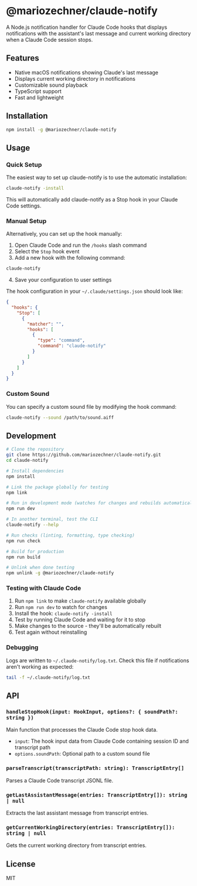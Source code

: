 # @mariozechner/claude-notify

A Node.js notification handler for Claude Code hooks that displays notifications with the assistant's last message and current working directory when a Claude Code session stops.

## Features

- Native macOS notifications showing Claude's last message
- Displays current working directory in notifications
- Customizable sound playback
- TypeScript support
- Fast and lightweight

## Installation

```bash
npm install -g @mariozechner/claude-notify
```

## Usage

### Quick Setup

The easiest way to set up claude-notify is to use the automatic installation:

```bash
claude-notify -install
```

This will automatically add claude-notify as a Stop hook in your Claude Code settings.

### Manual Setup

Alternatively, you can set up the hook manually:

1. Open Claude Code and run the `/hooks` slash command
2. Select the `Stop` hook event
3. Add a new hook with the following command:

```bash
claude-notify
```

4. Save your configuration to user settings

The hook configuration in your `~/.claude/settings.json` should look like:

```json
{
  "hooks": {
    "Stop": [
      {
        "matcher": "",
        "hooks": [
          {
            "type": "command",
            "command": "claude-notify"
          }
        ]
      }
    ]
  }
}
```

### Custom Sound

You can specify a custom sound file by modifying the hook command:

```bash
claude-notify --sound /path/to/sound.aiff
```

## Development

```bash
# Clone the repository
git clone https://github.com/mariozechner/claude-notify.git
cd claude-notify

# Install dependencies
npm install

# Link the package globally for testing
npm link

# Run in development mode (watches for changes and rebuilds automatically)
npm run dev

# In another terminal, test the CLI
claude-notify --help

# Run checks (linting, formatting, type checking)
npm run check

# Build for production
npm run build

# Unlink when done testing
npm unlink -g @mariozechner/claude-notify
```

### Testing with Claude Code

1. Run `npm link` to make `claude-notify` available globally
2. Run `npm run dev` to watch for changes
3. Install the hook: `claude-notify -install`
4. Test by running Claude Code and waiting for it to stop
5. Make changes to the source - they'll be automatically rebuilt
6. Test again without reinstalling

### Debugging

Logs are written to `~/.claude-notify/log.txt`. Check this file if notifications aren't working as expected:

```bash
tail -f ~/.claude-notify/log.txt
```

## API

### `handleStopHook(input: HookInput, options?: { soundPath?: string })`

Main function that processes the Claude Code stop hook data.

- `input`: The hook input data from Claude Code containing session ID and transcript path
- `options.soundPath`: Optional path to a custom sound file

### `parseTranscript(transcriptPath: string): TranscriptEntry[]`

Parses a Claude Code transcript JSONL file.

### `getLastAssistantMessage(entries: TranscriptEntry[]): string | null`

Extracts the last assistant message from transcript entries.

### `getCurrentWorkingDirectory(entries: TranscriptEntry[]): string | null`

Gets the current working directory from transcript entries.

## License

MIT